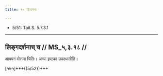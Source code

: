 ```yaml
---
title: १५ टिप्पणयः

---
```

- 5/51: Tait.S. 5.7.3.1

____________________________________________


## लिङ्गदर्शनाच् च // MS_५,३.१८ //

आवपनं वोत्तमा चितिः। अन्या इष्टका उपदधातीति।

[५७५]+++({5/52})+++
